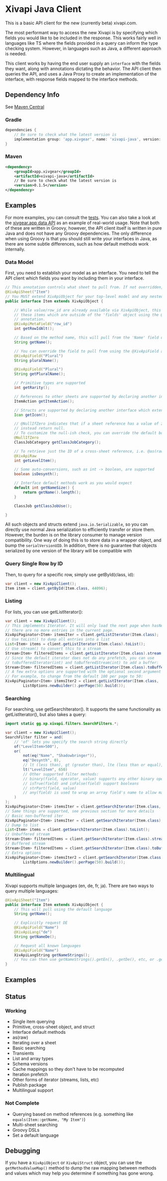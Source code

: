 # Xivapi Java Client

This is a basic API client for the new (currently beta) xivapi.com.

The most performant way to access the new Xivapi is by specifying which fields you would like to be
included in the response. This works fairly well in languages like TS where the fields provided in
a query can inform the type checking system. However, in languages such as Java, a different approach
is needed.

This client works by having the end user supply an `interface` with the fields they want, along with
annotations dictating the behavior. The API client then queries the API, and uses a Java Proxy to
create an implementation of the interface, with response fields mapped to the interface methods.

## Dependency Info

See [Maven Central](https://central.sonatype.com/artifact/app.xivgear/xivapi-java)

### Gradle

```groovy
dependencies {
	// Be sure to check what the latest version is
	implementation group: 'app.xivgear', name: 'xivapi-java', version: '0.1.5'
}
```

### Maven

```xml
<dependency>
    <groupId>app.xivgear</groupId>
    <artifactId>xivapi-java</artifactId>
    // Be sure to check what the latest version is
    <version>0.1.5</version>
</dependency>
```

## Examples

For more examples, you can consult the [tests](src/test/groovy/gg/xp/xivapi/test).
You can also take a look at the [xivgear.app data API](https://github.com/xiv-gear-planner/xivgear-data-api)
as an example of real-world usage. Note that both of these are written in Groovy, however, the API client itself
is written in pure Java and does not have any Groovy dependencies. The only difference when using Groovy is that
you should still write your interfaces in Java, as there are some subtle differences, such as how default
methods work internally.

### Data Model

First, you need to establish your model as an interface. You need to tell the API client which fields you want by
including them in your interface.

```java
// This annotation controls what sheet to pull from. If not overridden, defaults to the name of the interface.
@XivApiSheet("Item")
// You MUST extend XivApiObject for your top-level model and any nested row objects
public interface Item extends XivApiObject {

	// While value/row_id are already available via XivApiObject, this shows how to query
	// these items which are outside of the 'fields' object using the @XivApiMetaField
	// annotation.
	@XivApiMetaField("row_id")
	int getRowIdAlt();

	// Based on the method name, this will pull from the 'Name' field on the response.
	String getName();

	// You can override the field to pull from using the @XivApiField annotation.
	@XivApiField("Plural")
	String pluralName();

	@XivApiField("Plural")
	String getPluralName();

	// Primitive types are supported
	int getRarity();

	// References to other sheets are supported by declaring another interface which extends XivApiObject
	ItemAction getItemAction();

	// Structs are supported by declaring another interface which extends XivApiStruct instead of XivApiObject
	Icon getIcon();

	// @NullIfZero indicates that if a sheet reference has a value of zero, it should
	// instead return null.
	// To customize the null-ish check, you can override the default boolean isZero() method on the target interface.
	@NullIfZero
	ClassJobCategory getClassJobCategory();

	// To retrieve just the ID of a cross-sheet reference, i.e. @as(raw), use the @XivApiRaw annotation.
	@XivApiRaw
	int getLevelItem();

	// Some auto-conversions, such as int -> boolean, are supported
	boolean isDesynth();

	// Interface default methods work as you would expect
	default int getNameSize() {
		return getName().length();
	}

	ClassJob getClassJobUse();

}
```

All such objects and structs extend `java.io.Serializable`, so you can directly use normal Java serialization to efficiently transfer
or store them. However, the burden is on the library consumer to manage version compatibility. One way of doing this is to store data
in a wrapper object, and bump the `serialVersionUID`. In addition, there is no guarantee that objects serialized by one version of the
library will be compatible with 

### Query Single Row by ID

Then, to query for a specific row, simply use getById(class, id):

```java
var client = new XivApiClient();
Item item = client.getById(Item.class, 44096);
```

### Listing

For lists, you can use getListIterator():

```java
var client = new XivApiClient();
// This implements Iterator. It will only load the next page when hasNext() is called and
// there are no more entries in the current page.
XivApiPaginator<Item> itemsIter = client.getListIterator(Item.class);
// Use toList() to dump all entries into a list
List<Item> items = client.getListIterator(Item.class).toList();
// Use stream() to convert this to a stream
Stream<Item> filteredItems = client.getListIterator(Item.class).stream();
// Since the default iterator does not do any prefetch, you can use
// toBufferedIterator(int) and toBufferedStream(int) to add a buffer:
Stream<Item> filteredItems = client.getListIterator(Item.class).toBufferedStream(200);
// A few extra options are supported with the optional second argument for list options
// For example, to change from the default 100 per page to 50:
XivApiPaginator<Item> itemsIter2 = client.getListIterator(Item.class,
        ListOptions.newBuilder().perPage(50).build());
```

### Searching

For searching, use getSearchIterator(). It supports the same functionality as getListIterator(), but also takes
a query:

```java
import static gg.xp.xivapi.filters.SearchFilters.*;

var client = new XivApiClient();
SearchFilter filter = and(
    // 'of' lets you specify the search string directly
    of("LevelItem>500"),
    or(
        not(eq("Name", "Shadowbringer")),
        eq("Desynth", 0),
        // lt (less than), gt (greater than), lte (less than or equal), gte (greater than or equal)
        lt("LevelItem", 650)
        // Other supported filter methods:
        // binary(field, operator, value) supports any other binary operations needed
        // isTrue(field) and isFalse(field) support booleans
        // strPart(field, value)
        // any(field) is used to wrap an array field's name to allow matching on any element in the array
    )
);
XivApiPaginator<Item> itemsIter = client.getSearchIterator(Item.class, filter);
// Same things are supported, see previous section for more details
// Basic non-buffered iter
XivApiPaginator<Item> itemsIter = client.getSearchIterator(Item.class);
// Dump to list
List<Item> items = client.getSearchIterator(Item.class).toList();
// Unbuffered stream
Stream<Item> filteredItems = client.getSearchIterator(Item.class).stream();
// Buffered stream
Stream<Item> filteredItems = client.getSearchIterator(Item.class).toBufferedStream(200);
// Extra options
XivApiPaginator<Item> itemsIter2 = client.getSearchIterator(Item.class,
		ListOptions.newBuilder().perPage(50).build());
```

### Multilingual

Xivapi supports multiple languages (en, de, fr, ja). There are two ways to query multiple languages:
```java
@XivApiSheet("Item")
public interface Item extends XivApiObject {
    // This will pull using the default language
    String getName();

    // Explicitly request DE
    @XivApiField("Name")
    @XivApiLang("de")
    String getNameDe();

    // Request all known languages
    @XivApiField("Name")
    XivApiLangString getNameStrings();
    // You can then use getNameStrings().getEn(), .getDe(), etc, or .getAll() to return values as a map.
}

```

## Examples


## Status

### Working

- Single item querying
- Primitive, cross-sheet object, and struct
- Interface default methods
- as(raw)
- Iterating over a sheet
- Basic searching
- Transients
- List and array types
- Schema versions
- Cache mappings so they don't have to be recomputed
- Iteration prefetch
- Other forms of iterator (streams, lists, etc)
- Publish package
- Multilingual support

### Not Complete

- Querying based on method references (e.g. something like `equals(Item::getName, "My Item")`)
- Multi-sheet searching
- Groovy DSLs
- Set a default language

## Debugging

If you have a `XivApiObject` or `XivApiStruct` object, you can use the 
`getMethodValueMap()` method to dump the raw mapping between methods and values which may
help you determine if something has gone wrong.